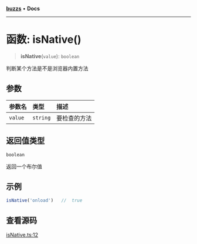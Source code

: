 [**buzzs**](../README.md) • **Docs**

***

# 函数: isNative()

> **isNative**(`value`): `boolean`

判断某个方法是不是浏览器内置方法

## 参数

| 参数名 | 类型 | 描述 |
| :------ | :------ | :------ |
| `value` | `string` | 要检查的方法 |

## 返回值类型

`boolean`

返回一个布尔值

## 示例

```ts
isNative('onload')   //  true
```

## 查看源码

[isNative.ts:12](https://github.com/Leexiaop/buzz/blob/cc7ebdce95907736175ef75943200be67c26217f/src/isNative.ts#L12)
